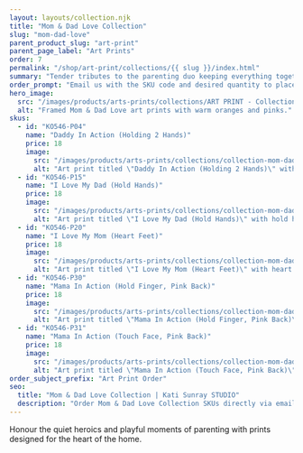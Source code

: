 ```yaml
---
layout: layouts/collection.njk
title: "Mom & Dad Love Collection"
slug: "mom-dad-love"
parent_product_slug: "art-print"
parent_page_label: "Art Prints"
order: 7
permalink: "/shop/art-print/collections/{{ slug }}/index.html"
summary: "Tender tributes to the parenting duo keeping everything together."
order_prompt: "Email us with the SKU code and desired quantity to place your order."
hero_image:
  src: "/images/products/arts-prints/collections/ART PRINT - Collection ‘Mom & Dad love’.jpg"
  alt: "Framed Mom & Dad Love art prints with warm oranges and pinks."
skus:
  - id: "KO546-P04"
    name: "Daddy In Action (Holding 2 Hands)"
    price: 18
    image:
      src: "/images/products/arts-prints/collections/collection-mom-dad-love/KO546-P04_Art print 8.5x11_Collection Mom & Dad Love_Daddy in action_holding 2 hands_green.jpg"
      alt: "Art print titled \"Daddy In Action (Holding 2 Hands)\" with holding 2 hands green illustration."
  - id: "KO546-P15"
    name: "I Love My Dad (Hold Hands)"
    price: 18
    image:
      src: "/images/products/arts-prints/collections/collection-mom-dad-love/KO546-P15_Art print 8.5x11_Collection Mom & Dad Love_I love my dad_Hold hands_Orange coloured.jpg"
      alt: "Art print titled \"I Love My Dad (Hold Hands)\" with hold hands orange coloured illustration."
  - id: "KO546-P20"
    name: "I Love My Mom (Heart Feet)"
    price: 18
    image:
      src: "/images/products/arts-prints/collections/collection-mom-dad-love/KO546-P20_Art print 8.5x11_Collection Mom & Dad Love_I love my mom_Heart feet_Orange coloured.jpg"
      alt: "Art print titled \"I Love My Mom (Heart Feet)\" with heart feet orange coloured illustration."
  - id: "KO546-P30"
    name: "Mama In Action (Hold Finger, Pink Back)"
    price: 18
    image:
      src: "/images/products/arts-prints/collections/collection-mom-dad-love/KO546-P30_Art print 8.5x11_Collection Mom & Dad Love_Mama In Action - Hold Finger - Pink Back.jpg"
      alt: "Art print titled \"Mama In Action (Hold Finger, Pink Back)\" from the Mom & Dad Love Collection."
  - id: "KO546-P31"
    name: "Mama In Action (Touch Face, Pink Back)"
    price: 18
    image:
      src: "/images/products/arts-prints/collections/collection-mom-dad-love/KO546-P31_Art print 8.5x11_Collection Mom & Dad Love_Mama In Action - Touch Face - Pink Back.jpg"
      alt: "Art print titled \"Mama In Action (Touch Face, Pink Back)\" from the Mom & Dad Love Collection."
order_subject_prefix: "Art Print Order"
seo:
  title: "Mom & Dad Love Collection | Kati Sunray STUDIO"
  description: "Order Mom & Dad Love Collection SKUs directly via email."
---
```


Honour the quiet heroics and playful moments of parenting with prints designed for the heart of the home.
